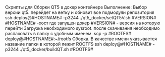 Скрипты для Сборки QT5 в докер контейнере
Выполнение:
Выбор версии qt5. перейдет на ветку и обновит все подмодули репозитория
	ssh deploy@#HOSTNAME# -p3244
	./qt5_docker/setQT5V.sh #VERSION#
#HOSTNAME# -хост где запущен докер
#VERSION# - версия на которую перейти
Загрузка необходимого sysroot. после скачивания необходимо распаковать в папку с удобным именем.
	scp -p #ROOTFS# deploy@#HOSTNAME#:~/rootfs
Сборка. В качестве имени указывается название папки в которой лежит ROOTFS
        ssh deploy@#HOSTNAME# -p3244
        ./qt5_docker/buildQT.sh #ROOTFS#

